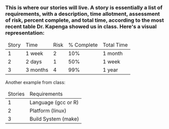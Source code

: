 <h3>This is where our stories will live. A story is essentially a list of requirements, with a description, time allotment, assessment of risk, percent complete, and total time, according to the most recent table Dr. Kapenga showed us in class.  Here's a visual representation:</h3>
<table>
  <thead>
    <tr><td>Story</td><td>Time</td><td>Risk</td><td>% Complete</td><td>Total Time</td></tr>
  </thead>
  <body>
    <tr><td>1</td><td>1 week</td><td>2</td><td>10%</td><td>1 month</td></tr>
    <tr><td>2</td><td>2 days</td><td>1</td><td>50%</td><td>1 week</td></tr>
    <tr><td>3</td><td>3 months</td><td>4</td><td>99%</td><td>1 year</td></tr>
  </body>
</table>
  <p>Another example from class:</p>
<table>
  <thead>
    <tr><td>Stories</td><td>Requirements</td></tr>
  </thead>
  <body>
    <tr><td>1</td><td>Language (gcc or R)</td></tr>
    <tr><td>2</td><td>Platform (linux)</td></tr>
    <tr><td>3</td><td>Build System (make)</td></tr>
  </body>
</table>
